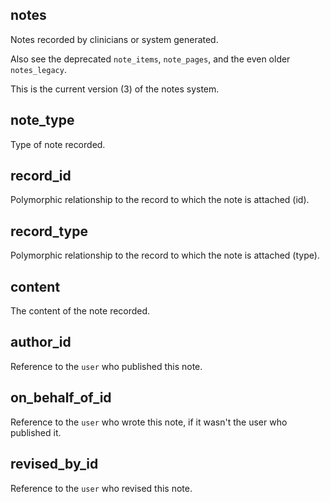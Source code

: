 ## notes

Notes recorded by clinicians or system generated.

Also see the deprecated ``note_items``,
``note_pages``, and the even older
``notes_legacy``.

This is the current version (3) of the notes system.

## note_type

Type of note recorded.

## record_id

Polymorphic relationship to the record to which the note is attached (id).

## record_type

Polymorphic relationship to the record to which the note is attached (type).

## content

The content of the note recorded.

## author_id

Reference to the `user` who published this note.

## on_behalf_of_id

Reference to the `user` who wrote this note, if it wasn't the user who published it.

## revised_by_id

Reference to the `user` who revised this note.

